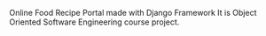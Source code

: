 
Online Food Recipe Portal made with Django Framework
It is Object Oriented Software Engineering course project.

